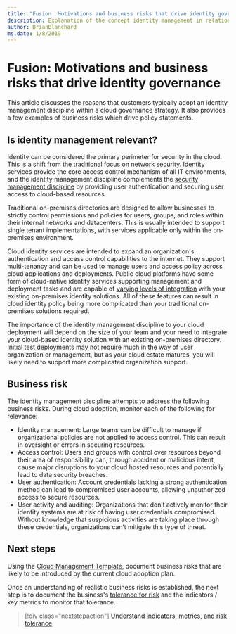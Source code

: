 ```yaml
---
title: "Fusion: Motivations and business risks that drive identity governance"
description: Explanation of the concept identity management in relation to cloud governance
author: BrianBlanchard
ms.date: 1/8/2019
---
```


# Fusion: Motivations and business risks that drive identity governance

This article discusses the reasons that customers typically adopt an identity management discipline within a cloud governance strategy. It also provides a few examples of business risks which drive policy statements.

## Is identity management relevant?

Identity can be considered the primary perimeter for security in the cloud. This is a shift from the traditional
focus on network security. Identity services provide the core access control mechanism of all IT environments, and the identity management discipline complements the [security management discipline](../security-management/overview.md) by providing user authentication and securing user access to cloud-based resources.

Traditional on-premises directories are designed to allow businesses to strictly control permissions and policies for users, groups, and roles within their internal networks and datacenters. This is usually intended to support single tenant implementations, with services applicable only within the on-premises environment.

Cloud identity services are intended to expand an organization's authentication and access control capabilities to the internet. They support multi-tenancy and can be used to manage users and access policy across cloud applications and deployments. Public cloud platforms have some form of cloud-native identity services supporting management and deployment tasks and are capable of [varying levels of integration](../../infrastructure/identity/overview.md) with your existing on-premises identity solutions. All of these features can result in cloud identity policy being more complicated than your traditional on-premises solutions required. 

The importance of the identity management discipline to your cloud deployment will depend on the size of your team and your need to integrate your cloud-based identity solution with an existing on-premises directory. Initial test deployments may not require much in the way of user organization or management, but as your cloud estate matures, you will likely need to support more complicated organization support. 

## Business risk

The identity management discipline attempts to address the following business risks. During cloud adoption, monitor each of the following for relevance:

* Identity management: Large teams can be difficult to manage if organizational policies are not applied to access control. This can result in oversight or errors in securing resources.
* Access control: Users and groups with control over resources beyond their area of responsibility can, through accident or malicious intent, cause major disruptions to your cloud hosted resources and potentially lead to data security breaches.
* User authentication: Account credentials lacking a strong authentication method can lead to compromised user accounts, allowing unauthorized access to secure resources.
* User activity and auditing: Organizations that don’t actively monitor their identity systems are at risk of having user credentials compromised. Without knowledge that suspicious activities are taking place through these credentials, organizations can’t mitigate this type of threat.


## Next steps

Using the [Cloud Management Template](./template.md), document business risks that are likely to be introduced by the current cloud adoption plan.

Once an understanding of realistic business risks is established, the next step is to document the business's [tolerance for risk](./metrics-tolerance.md) and the indicators / key metrics to monitor that tolerance.

> [!div class="nextstepaction"]
> [Understand indicators, metrics, and risk tolerance](./metrics-tolerance.md)
